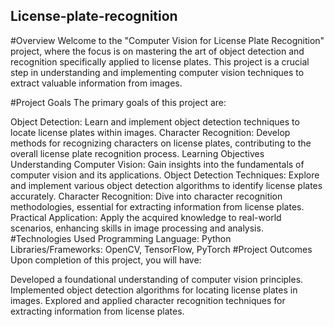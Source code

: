 ## License-plate-recognition
#Overview
Welcome to the "Computer Vision for License Plate Recognition" project, where the focus is on mastering the art of object detection and recognition specifically applied to license plates. This project is a crucial step in understanding and implementing computer vision techniques to extract valuable information from images.

#Project Goals
The primary goals of this project are:

Object Detection: Learn and implement object detection techniques to locate license plates within images.
Character Recognition: Develop methods for recognizing characters on license plates, contributing to the overall license plate recognition process.
Learning Objectives
Understanding Computer Vision: Gain insights into the fundamentals of computer vision and its applications.
Object Detection Techniques: Explore and implement various object detection algorithms to identify license plates accurately.
Character Recognition: Dive into character recognition methodologies, essential for extracting information from license plates.
Practical Application: Apply the acquired knowledge to real-world scenarios, enhancing skills in image processing and analysis.
#Technologies Used
Programming Language: Python
Libraries/Frameworks: OpenCV, TensorFlow, PyTorch
#Project Outcomes
Upon completion of this project, you will have:

Developed a foundational understanding of computer vision principles.
Implemented object detection algorithms for locating license plates in images.
Explored and applied character recognition techniques for extracting information from license plates.
